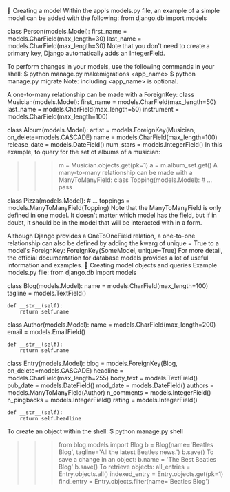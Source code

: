 🎫 Creating a model
Within the app's models.py file, an example of a simple model can be added with the following:
from django.db import models

class Person(models.Model):
	first_name = models.CharField(max_length=30)
	last_name = models.CharField(max_length=30)
Note that you don't need to create a primary key, Django automatically adds an IntegerField.

To perform changes in your models, use the following commands in your shell:
$ python manage.py makemigrations <app_name>
$ python manage.py migrate
Note: including <app_name> is optional.

A one-to-many relationship can be made with a ForeignKey:
class Musician(models.Model):
    first_name = models.CharField(max_length=50)
    last_name = models.CharField(max_length=50)
    instrument = models.CharField(max_length=100)

class Album(models.Model):
    artist = models.ForeignKey(Musician, on_delete=models.CASCADE)
    name = models.CharField(max_length=100)
    release_date = models.DateField()
    num_stars = models.IntegerField()
In this example, to query for the set of albums of a musician:
>>> m = Musician.objects.get(pk=1)
>>> a = m.album_set.get()
A many-to-many relationship can be made with a ManyToManyField:
class Topping(models.Model):
    # ...
    pass

class Pizza(models.Model):
    # ...
    toppings = models.ManyToManyField(Topping)
Note that the ManyToManyField is only defined in one model. It doesn't matter which model has the field, but if in doubt, it should be in the model that will be interacted with in a form.

Although Django provides a OneToOneField relation, a one-to-one relationship can also be defined by adding the kwarg of unique = True to a model's ForeignKey:
ForeignKey(SomeModel, unique=True)
For more detail, the official documentation for database models provides a lot of useful information and examples.
📮 Creating model objects and queries
Example models.py file:
from django.db import models

class Blog(models.Model):
    name = models.CharField(max_length=100)
    tagline = models.TextField()

    def __str__(self):
        return self.name

class Author(models.Model):
    name = models.CharField(max_length=200)
    email = models.EmailField()

    def __str__(self):
        return self.name

class Entry(models.Model):
    blog = models.ForeignKey(Blog, on_delete=models.CASCADE)
    headline = models.CharField(max_length=255)
    body_text = models.TextField()
    pub_date = models.DateField()
    mod_date = models.DateField()
    authors = models.ManyToManyField(Author)
    n_comments = models.IntegerField()
    n_pingbacks = models.IntegerField()
    rating = models.IntegerField()

    def __str__(self):
        return self.headline
To create an object within the shell:
$ python manage.py shell
>>> from blog.models import Blog
>>> b = Blog(name='Beatles Blog', tagline='All the latest Beatles news.')
>>> b.save()
To save a change in an object:
>>> b.name = 'The Best Beatles Blog'
>>> b.save()
To retrieve objects:
>>> all_entries = Entry.objects.all()
>>> indexed_entry = Entry.objects.get(pk=1)
>>> find_entry = Entry.objects.filter(name='Beatles Blog')
